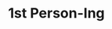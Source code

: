 ---
title: 1st Person-Ing
layout: revealjs-structure
script:
- I am ___-ing.
- I was ___-ing.
- I I will be ___-ing.
---